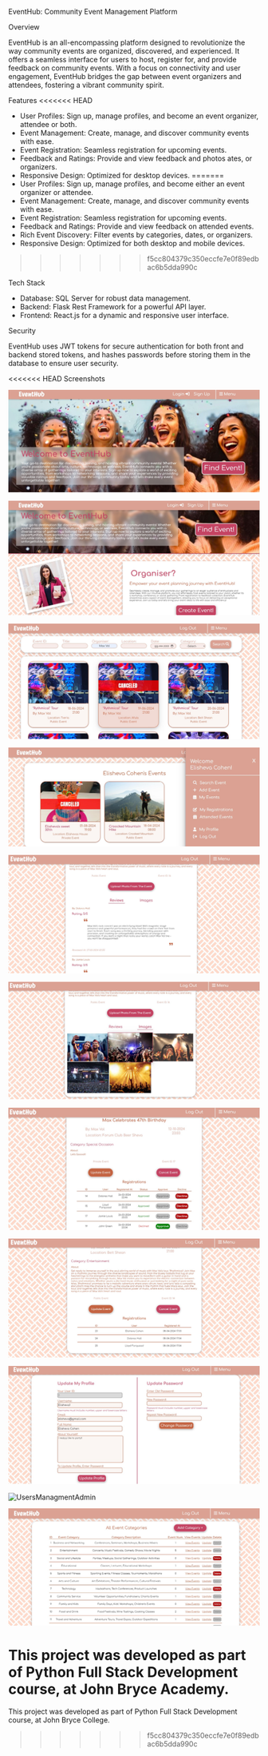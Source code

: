 EventHub: Community Event Management Platform

Overview

EventHub is an all-encompassing platform designed to revolutionize the way community events are organized, discovered, and experienced. It offers a seamless interface for users to host, register for, and provide feedback on community events. With a focus on connectivity and user engagement, EventHub bridges the gap between event organizers and attendees, fostering a vibrant community spirit.

Features
<<<<<<< HEAD
* User Profiles: Sign up, manage profiles, and become an event organizer, attendee or both.
* Event Management: Create, manage, and discover community events with ease.
* Event Registration: Seamless registration for upcoming events.
* Feedback and Ratings: Provide and view feedback and photos ates, or organizers.
* Responsive Design: Optimized for desktop devices.
=======
* User Profiles: Sign up, manage profiles, and become either an event organizer or attendee.
* Event Management: Create, manage, and discover community events with ease.
* Event Registration: Seamless registration for upcoming events.
* Feedback and Ratings: Provide and view feedback on attended events.
* Rich Event Discovery: Filter events by categories, dates, or organizers.
* Responsive Design: Optimized for both desktop and mobile devices.
>>>>>>> f5cc804379c350eccfe7e0f89edbac6b5dda990c
  
Tech Stack

* Database: SQL Server for robust data management.
* Backend: Flask Rest Framework for a powerful API layer.
* Frontend: React.js for a dynamic and responsive user interface.

Security

EventHub uses JWT tokens for secure authentication for both front and backend stored tokens, and hashes passwords before storing them in the database to ensure user security.

<<<<<<< HEAD
Screenshots

![HomepageI](/screenshots/homepage.jpg "Homepage I")

![HomepageII](/screenshots/homepage2.jpg "Homepage II")

![SearchEvent](/screenshots/search_event.jpg "Search for Event")

![MyEventsAndSidebar](/screenshots/my_events_and_sidebar.jpg "My Events Page and Sidebar")

![PassedEventReviews](/screenshots/event_reviews.jpg "Passed Event Reviews")

![PassedEventImages](/screenshots/event_images.jpg "Passed Event Images")

![PrivateEventRegistrations](/screenshots/organiser_registrations.jpg "Future Private Event: Organiser Views Registrations")

![PublicEventRegistrations](/screenshots/organiser_registrations_public.jpg "Future Public Event: Organiser Views Registrations")

![MyProfile](/screenshots/update_profile.jpg "My Profile Page")

![UsersManagmentAdmin](/screenshots/users_managment.jpg "Admin User: Users Managment")

![CategoryManagmentAdmin](/screenshots/cat_managment.jpg "Admin User: Event Category Managment")

This project was developed as part of Python Full Stack Development course, at John Bryce Academy. 
=======
This project was developed as part of Python Full Stack Development course, at John Bryce College. 
>>>>>>> f5cc804379c350eccfe7e0f89edbac6b5dda990c

